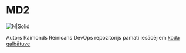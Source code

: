 # MD2

[![N|Solid]()](https://nodesource.com/products/nsolid)

Autors Raimonds Reinicans  DevOps repozitorijs pamati iesācējiem [koda galbātuve][md2_add]

[md2_add]: <https://github.com/Shepardik/devops_basic_raimondsreinicans>
